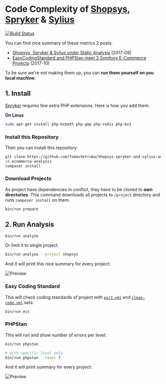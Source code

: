 # Code Complexity of [Shopsys](https://www.shopsys-framework.com/), [Spryker](https://spryker.com/) & [Sylius](http://sylius.org/)

[![Build Status](https://img.shields.io/travis/TomasVotruba/shopsys-spryker-and-sylius-analysis.svg?style=flat-square)](https://travis-ci.org/TomasVotruba/shopsys-spryker-and-sylius-analysis)

You can find nice summary of these metrics 2 posts:

- [Shopsys, Spryker & Sylius under Static Analysis](https://www.tomasvotruba.cz/blog/2017/08/28/shopsys-spriker-and-sylius-under-static-analysis/) (2017-08)
- [EasyCodingStandard and PHPStan meet 3 Symfony E-Commerce Projects](https://www.tomasvotruba.cz/blog/2017/10/02/easy-coding-standard-and-phpstan-meet-3-symfony-ecommerce-projects/) (2017-10)

To be sure we're not making them up, you can **run them yourself on you local machine**:


## 1. Install

[Spryker](https://spryker.com/) requires few extra PHP extensions. Here is how you add them:
 
**On Linux**
  
```bash
sudo apt-get install php-bcmath php-gmp php-redis php-bz2
```

### Install this Repository

Then you can install this repository:

```bash
git clone https://github.com/TomasVotruba/shopsys-spryker-and-sylius-analysis.git ecommerce-analysis
cd ecommerce-analysis
composer install
```

### Download Projects

As project have dependencies in conflict, they have to be cloned to **own directories**.
This command downloads all projects to `/project` directory and runs `composer install` on them.

```bash
bin/run prepare
```

## 2. Run Analysis

```bash
bin/run analyze
```

Or limit it to single project:

```bash
bin/run analyze --project shopsys 
```

And it will print this nice summary for every project:

![Preview](docs/preview-analyze.png)


### Easy Coding Standard

This will check coding standards of project with [`psr2.yml`](/config/ecs/psr2.yml) and [`clean-code.yml`](/config/ecs/clean-code.yml) sets:

```bash
bin/run ecs
```

### PHPStan

This will run and show number of errors per level:

```bash
bin/run phpstan

# with specific level only
bin/run phpstan --level 7
```

And it will print summary for every project:

![Preview](docs/preview-phpstan.png)
